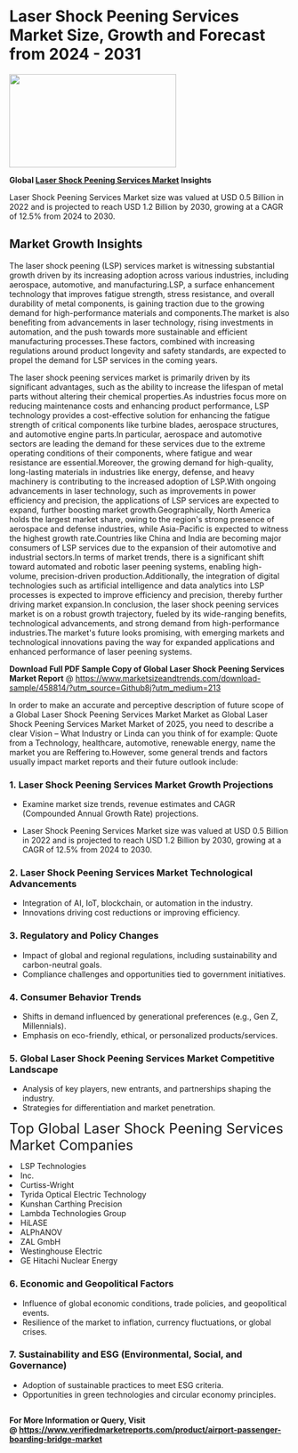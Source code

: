 <H1>Laser Shock Peening Services Market Size, Growth and Forecast from 2024 - 2031</H1><img class="aligncenter size-medium wp-image-584254" src="https://thirdeyenews.in/wp-content/uploads/2024/09/Global-Market-Research-300x168.jpeg" alt="" width="300" height="168" /><p><strong>Global&nbsp;<a href="https://www.marketsizeandtrends.com/download-sample/458814/?utm_source=Github8j?utm_medium=213">Laser Shock Peening Services Market</a> Insights</strong></p><p>Laser Shock Peening Services Market size was valued at USD 0.5 Billion in 2022 and is projected to reach USD 1.2 Billion by 2030, growing at a CAGR of 12.5% from 2024 to 2030.</p><p><h2>Market Growth Insights</h2> <p>The laser shock peening (LSP) services market is witnessing substantial growth driven by its increasing adoption across various industries, including aerospace, automotive, and manufacturing.LSP, a surface enhancement technology that improves fatigue strength, stress resistance, and overall durability of metal components, is gaining traction due to the growing demand for high-performance materials and components.The market is also benefiting from advancements in laser technology, rising investments in automation, and the push towards more sustainable and efficient manufacturing processes.These factors, combined with increasing regulations around product longevity and safety standards, are expected to propel the demand for LSP services in the coming years.</p> <p>The laser shock peening services market is primarily driven by its significant advantages, such as the ability to increase the lifespan of metal parts without altering their chemical properties.As industries focus more on reducing maintenance costs and enhancing product performance, LSP technology provides a cost-effective solution for enhancing the fatigue strength of critical components like turbine blades, aerospace structures, and automotive engine parts.In particular, aerospace and automotive sectors are leading the demand for these services due to the extreme operating conditions of their components, where fatigue and wear resistance are essential.Moreover, the growing demand for high-quality, long-lasting materials in industries like energy, defense, and heavy machinery is contributing to the increased adoption of LSP.With ongoing advancements in laser technology, such as improvements in power efficiency and precision, the applications of LSP services are expected to expand, further boosting market growth.Geographically, North America holds the largest market share, owing to the region's strong presence of aerospace and defense industries, while Asia-Pacific is expected to witness the highest growth rate.Countries like China and India are becoming major consumers of LSP services due to the expansion of their automotive and industrial sectors.In terms of market trends, there is a significant shift toward automated and robotic laser peening systems, enabling high-volume, precision-driven production.Additionally, the integration of digital technologies such as artificial intelligence and data analytics into LSP processes is expected to improve efficiency and precision, thereby further driving market expansion.In conclusion, the laser shock peening services market is on a robust growth trajectory, fueled by its wide-ranging benefits, technological advancements, and strong demand from high-performance industries.The market's future looks promising, with emerging markets and technological innovations paving the way for expanded applications and enhanced performance of laser peening systems.</p> <p><span class=""><strong>Download Full PDF Sample Copy of Global Laser Shock Peening Services Market Report</strong> @ <a href="https://www.marketsizeandtrends.com/download-sample/458814/?utm_source=Github8j?utm_medium=213" target="_blank">https://www.marketsizeandtrends.com/download-sample/458814/?utm_source=Github8j?utm_medium=213</a></span></p><p>In order to make an accurate and perceptive description of future scope of a Global&nbsp;Laser Shock Peening Services Market Market as Global&nbsp;Laser Shock Peening Services Market Market of 2025, you need to describe a clear Vision &ndash; What Industry or Linda can you think of for example: Quote from a Technology, healthcare, automotive, renewable energy, name the market you are Reffering to.However, some general trends and factors usually impact market reports and their future outlook include:</p><h3>1.&nbsp;<strong>Laser Shock Peening Services Market Growth Projections</strong></h3><ul><li>Examine market size trends, revenue estimates and CAGR (Compounded Annual Growth Rate) projections.</li><li><p>Laser Shock Peening Services Market size was valued at USD 0.5 Billion in 2022 and is projected to reach USD 1.2 Billion by 2030, growing at a CAGR of 12.5% from 2024 to 2030.</p></li></ul><h3>2.&nbsp;<strong>Laser Shock Peening Services Market Technological Advancements</strong></h3><ul><li>Integration of AI, IoT, blockchain, or automation in the industry.</li><li>Innovations driving cost reductions or improving efficiency.</li></ul><h3>3.&nbsp;<strong>Regulatory and Policy Changes</strong></h3><ul><li>Impact of global and regional regulations, including sustainability and carbon-neutral goals.</li><li>Compliance challenges and opportunities tied to government initiatives.</li></ul><h3>4.&nbsp;<strong>Consumer Behavior Trends</strong></h3><ul><li>Shifts in demand influenced by generational preferences (e.g., Gen Z, Millennials).</li><li>Emphasis on eco-friendly, ethical, or personalized products/services.</li></ul><h3>5.&nbsp;<strong>Global Laser Shock Peening Services Market Competitive Landscape</strong></h3><ul><li>Analysis of key players, new entrants, and partnerships shaping the industry.</li><li>Strategies for differentiation and market penetration.</li></ul><p data-pm-slice="1 1 []"><span style="color: inherit; font-family: inherit; font-size: 25px;">Top Global Laser Shock Peening Services Market Companies</span></p><div class="" data-test-id=""><p><li>LSP Technologies</li><li> Inc.</li><li> Curtiss-Wright</li><li> Tyrida Optical Electric Technology</li><li> Kunshan Carthing Precision</li><li> Lambda Technologies Group</li><li> HiLASE</li><li> ALPhANOV</li><li> ZAL GmbH</li><li> Westinghouse Electric</li><li> GE Hitachi Nuclear Energy</li></p></div><h3>6.&nbsp;<strong>Economic and Geopolitical Factors</strong></h3><ul><li>Influence of global economic conditions, trade policies, and geopolitical events.</li><li>Resilience of the market to inflation, currency fluctuations, or global crises.</li></ul><h3>7.&nbsp;<strong>Sustainability and ESG (Environmental, Social, and Governance)</strong></h3><ul><li>Adoption of sustainable practices to meet ESG criteria.</li><li>Opportunities in green technologies and circular economy principles.</li></ul><h2><strong style="font-size: 14px;">For More Information or Query, Visit @&nbsp;</strong><a style="background-color: #ffffff; font-size: 14px;" href="https://www.marketsizeandtrends.com/report/laser-shock-peening-services-market/" target="_blank">https://www.verifiedmarketreports.com/product/airport-passenger-boarding-bridge-market</a></h2>